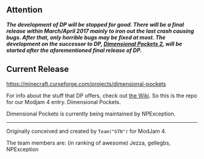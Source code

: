 ## Attention
_**The development of DP will be stopped for good. There will be a final release within March/April 2017 mainly to iron out the last crash causing bugs. After that, only horrible bugs may be fixed at most. The development on the successor to DP, [Dimensional Pockets 2](https://github.com/NPException/Dimensional-Pockets-2), will be started after the aforementioned final release of DP.**_

## Current Release
https://minecraft.curseforge.com/projects/dimensional-pockets

For info about the stuff that DP offers, check out [the Wiki](https://github.com/NPException/Dimensional-Pockets/wiki).
So this is the repo for our Modjam 4 entry. Dimensional Pockets.

Dimensional Pockets is currently being maintained by NPException.

---

Originally conceived and created by `Team("GTN")` for ModJam 4.

The team members are: (in ranking of awesome)
Jezza, gellegbs, NPException
